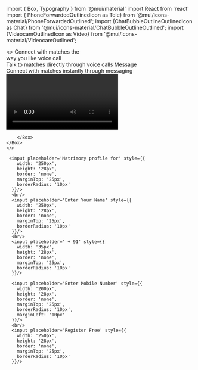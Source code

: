  import { Box, Typography } from '@mui/material'
import React from 'react'
import { PhoneForwardedOutlinedIcon as Tele} from  '@mui/icons-material/PhoneForwardedOutlined';
import {ChatBubbleOutlineOutlinedIcon as Chat} from '@mui/icons-material/ChatBubbleOutlineOutlined';
import {VideocamOutlinedIcon as Video} from '@mui/icons-material/VideocamOutlined';
 
 
 <>
    <Box className="main">
        <Box className="section1">
            <Typography variant='h3'>
                Connect with matches the<br/>way you like
            </Typography>
            <Box className="b1">
                <Tele/>
                <Typography>
                    voice call <br/> Talk to matches directly through voice calls
                </Typography>
            </Box>
            <Box className="b1">
                <Chat/>
                <Typography>
                    Message <br/> Connect with matches instantly through messaging
                </Typography>
            </Box>
            <Box className="b1">
                <Video/>
                <Typography>
                    Video call <br/> Meet your matches virtually with video calls
                </Typography>
            </Box>
        </Box>
        <Box className="section2">

        </Box>
    </Box>
    </>

     <input placeholder='Matrimony profile for' style={{
        width: '250px',
        height: '28px',
        border: 'none',
        marginTop: '25px',
        borderRadius: '10px'
      }}/>
      <br/>
      <input placeholder='Enter Your Name' style={{
        width: '250px',
        height: '28px',
        border: 'none',
        marginTop: '25px',
        borderRadius: '10px'
      }}/>
      <br/>
      <input placeholder=' + 91' style={{
        width: '35px',
        height: '28px',
        border: 'none',
        marginTop: '25px',
        borderRadius: '10px'
      }}/> 

      <input placeholder='Enter Mobile Number' style={{
        width: '200px',
        height: '28px',
        border: 'none',
        marginTop: '25px',
        borderRadius: '10px',
        marginLeft: '10px'
      }}/>
      <br/>
      <input placeholder='Register Free' style={{
        width: '250px',
        height: '28px',
        border: 'none',
        marginTop: '25px',
        borderRadius: '10px'
      }}/>
